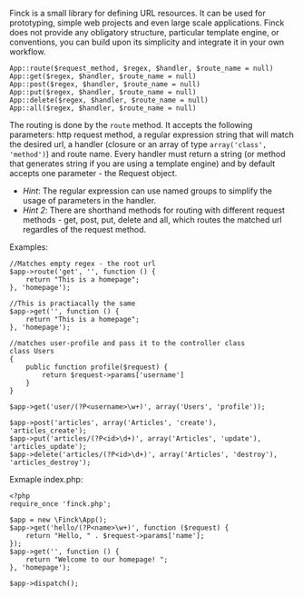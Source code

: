 Finck is a small library for defining URL resources. It can be used for prototyping, simple web projects and even large scale applications. Finck does not provide any obligatory structure, particular template engine, or conventions, you can build upon its simplicity and integrate it in your own workflow.

    App::route($request_method, $regex, $handler, $route_name = null)
    App::get($regex, $handler, $route_name = null)
    App::post($regex, $handler, $route_name = null)
    App::put($regex, $handler, $route_name = null)
    App::delete($regex, $handler, $route_name = null)
    App::all($regex, $handler, $route_name = null)

The routing is done by the `route` method. It accepts the following parameters: http request method, a regular expression string that will match the desired url, a handler (closure or an array of type `array('class', 'method')`) and route name.
Every handler must return a string (or method that generates string if you are using a template engine) and by default accepts one parameter - the Request object.

 - *Hint*: The regular expression can use named groups to simplify the usage of parameters in the handler.
 - *Hint 2*: There are shorthand methods for routing with different request methods - get, post, put, delete and all, which routes the matched url regardles of the request method.

Examples:

    //Matches empty regex - the root url
    $app->route('get', '', function () {
        return "This is a homepage";
    }, 'homepage');

    //This is practiacally the same
    $app->get('', function () {
    	return "This is a homepage";
    }, 'homepage');

    //matches user-profile and pass it to the controller class
    class Users
    {
        public function profile($request) {
            return $request->params['username']
        }
    }

    $app->get('user/(?P<username>\w+)', array('Users', 'profile'));

    $app->post('articles', array('Articles', 'create'), 'articles_create');
    $app->put('articles/(?P<id>\d+)', array('Articles', 'update'), 'articles_update');
    $app->delete('articles/(?P<id>\d+)', array('Articles', 'destroy'), 'articles_destroy');

Exmaple index.php:

    <?php
    require_once 'finck.php';

    $app = new \Finck\App();
    $app->get('hello/(?P<name>\w+)', function ($request) {
        return "Hello, " . $request->params['name'];
    });
    $app->get('', function () {
        return "Welcome to our homepage! ";
    }, 'homepage');

    $app->dispatch();
